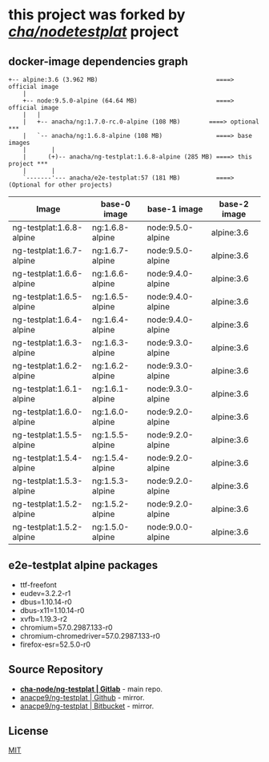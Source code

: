 # this project was forked by _*[cha/nodetestplat](https://lab.er.co.th/cha/nodetestplat)*_ project

## docker-image dependencies graph

```text
+-- alpine:3.6 (3.962 MB)                                 ====> official image
    |
    +-- node:9.5.0-alpine (64.64 MB)                      ====> official image
    |   |
    |   +-- anacha/ng:1.7.0-rc.0-alpine (108 MB)        ====> optional ***
    |   `-- anacha/ng:1.6.8-alpine (108 MB)               ====> base images
    |       |
    |      (+)-- anacha/ng-testplat:1.6.8-alpine (285 MB) ====> this project ***
    |       |
    `-------'--- anacha/e2e-testplat:57 (181 MB)          ====> (Optional for other projects)
```

| Image                    | base-0 image    | base-1 image      | base-2 image |
| ------------------------ | --------------- | ----------------- | ------------ |
| ng-testplat:1.6.8-alpine | ng:1.6.8-alpine | node:9.5.0-alpine | alpine:3.6   |
| ng-testplat:1.6.7-alpine | ng:1.6.7-alpine | node:9.5.0-alpine | alpine:3.6   |
| ng-testplat:1.6.6-alpine | ng:1.6.6-alpine | node:9.4.0-alpine | alpine:3.6   |
| ng-testplat:1.6.5-alpine | ng:1.6.5-alpine | node:9.4.0-alpine | alpine:3.6   |
| ng-testplat:1.6.4-alpine | ng:1.6.4-alpine | node:9.4.0-alpine | alpine:3.6   |
| ng-testplat:1.6.3-alpine | ng:1.6.3-alpine | node:9.3.0-alpine | alpine:3.6   |
| ng-testplat:1.6.2-alpine | ng:1.6.2-alpine | node:9.3.0-alpine | alpine:3.6   |
| ng-testplat:1.6.1-alpine | ng:1.6.1-alpine | node:9.3.0-alpine | alpine:3.6   |
| ng-testplat:1.6.0-alpine | ng:1.6.0-alpine | node:9.2.0-alpine | alpine:3.6   |
| ng-testplat:1.5.5-alpine | ng:1.5.5-alpine | node:9.2.0-alpine | alpine:3.6   |
| ng-testplat:1.5.4-alpine | ng:1.5.4-alpine | node:9.2.0-alpine | alpine:3.6   |
| ng-testplat:1.5.3-alpine | ng:1.5.3-alpine | node:9.2.0-alpine | alpine:3.6   |
| ng-testplat:1.5.2-alpine | ng:1.5.2-alpine | node:9.2.0-alpine | alpine:3.6   |
| ng-testplat:1.5.2-alpine | ng:1.5.0-alpine | node:9.0.0-alpine | alpine:3.6   |

## e2e-testplat alpine packages

- ttf-freefont
- eudev=3.2.2-r1
- dbus=1.10.14-r0
- dbus-x11=1.10.14-r0
- xvfb=1.19.3-r2
- chromium=57.0.2987.133-r0
- chromium-chromedriver=57.0.2987.133-r0
- firefox-esr=52.5.0-r0

## Source Repository

- [**cha-node/ng-testplat | Gitlab**](https://gitlab.com/cha-node/ng-testplat) - main repo.
- [anacpe9/ng-testplat | Github](https://github.com/anacpe9/ng-testplat) - mirror.
- [anacpe9/ng-testplat | Bitbucket](https://bitbucket.org/anacpe9/ng-testplat) - mirror.

## License

[MIT](LICENSE)